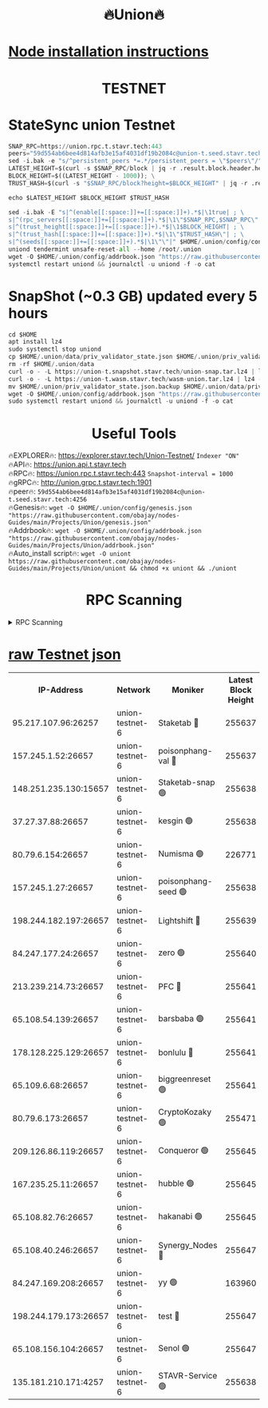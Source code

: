 <h1 align="center"> 🔥Union🔥</h1>

[Node installation instructions](https://github.com/obajay/nodes-Guides/tree/main/Projects/Union)
=

<h1 align="center"> TESTNET</h1>

# StateSync union Testnet
```python
SNAP_RPC=https://union.rpc.t.stavr.tech:443
peers="59d554ab6bee4d814afb3e15af4031df19b2084c@union-t.seed.stavr.tech:4256"
sed -i.bak -e "s/^persistent_peers *=.*/persistent_peers = \"$peers\"/" $HOME/.union/config/config.toml
LATEST_HEIGHT=$(curl -s $SNAP_RPC/block | jq -r .result.block.header.height); \
BLOCK_HEIGHT=$((LATEST_HEIGHT - 1000)); \
TRUST_HASH=$(curl -s "$SNAP_RPC/block?height=$BLOCK_HEIGHT" | jq -r .result.block_id.hash)

echo $LATEST_HEIGHT $BLOCK_HEIGHT $TRUST_HASH

sed -i.bak -E "s|^(enable[[:space:]]+=[[:space:]]+).*$|\1true| ; \
s|^(rpc_servers[[:space:]]+=[[:space:]]+).*$|\1\"$SNAP_RPC,$SNAP_RPC\"| ; \
s|^(trust_height[[:space:]]+=[[:space:]]+).*$|\1$BLOCK_HEIGHT| ; \
s|^(trust_hash[[:space:]]+=[[:space:]]+).*$|\1\"$TRUST_HASH\"| ; \
s|^(seeds[[:space:]]+=[[:space:]]+).*$|\1\"\"|" $HOME/.union/config/config.toml
uniond tendermint unsafe-reset-all --home /root/.union
wget -O $HOME/.union/config/addrbook.json "https://raw.githubusercontent.com/obajay/nodes-Guides/main/Projects/Union/addrbook.json"
systemctl restart uniond && journalctl -u uniond -f -o cat
```
# SnapShot (~0.3 GB) updated every 5 hours
```python
cd $HOME
apt install lz4
sudo systemctl stop uniond
cp $HOME/.union/data/priv_validator_state.json $HOME/.union/priv_validator_state.json.backup
rm -rf $HOME/.union/data
curl -o - -L https://union-t.snapshot.stavr.tech/union-snap.tar.lz4 | lz4 -c -d - | tar -x -C $HOME/.union --strip-components 2
curl -o - -L https://union-t.wasm.stavr.tech/wasm-union.tar.lz4 | lz4 -c -d - | tar -x -C $HOME/.union --strip-components 2
mv $HOME/.union/priv_validator_state.json.backup $HOME/.union/data/priv_validator_state.json
wget -O $HOME/.union/config/addrbook.json "https://raw.githubusercontent.com/obajay/nodes-Guides/main/Projects/Union/addrbook.json"
sudo systemctl restart uniond && journalctl -u uniond -f -o cat
```
 <h1 align="center"> Useful Tools</h1>
 
🔥EXPLORER🔥: https://explorer.stavr.tech/Union-Testnet/        `Indexer "ON"` \
🔥API🔥:      https://union.api.t.stavr.tech \
🔥RPC🔥:      https://union.rpc.t.stavr.tech:443              `Snapshot-interval = 1000` \
🔥gRPC🔥:     http://union.grpc.t.stavr.tech:1901 \
🔥peer🔥:     `59d554ab6bee4d814afb3e15af4031df19b2084c@union-t.seed.stavr.tech:4256` \
🔥Genesis🔥:     `wget -O $HOME/.union/config/genesis.json "https://raw.githubusercontent.com/obajay/nodes-Guides/main/Projects/Union/genesis.json"` \
🔥Addrbook🔥: ```wget -O $HOME/.union/config/addrbook.json "https://raw.githubusercontent.com/obajay/nodes-Guides/main/Projects/Union/addrbook.json"``` \
🔥Auto_install script🔥:  `wget -O uniont https://raw.githubusercontent.com/obajay/nodes-Guides/main/Projects/Union/uniont && chmod +x uniont && ./uniont`

<h1 align="center"> RPC Scanning</h1>

<details>
<summary>RPC Scanning</summary>

<h2 align="center"> We scan nodes in real time every 4 hours. And we provide the final result of RPC endpoints.
We cannot influence the operation of these nodes in any way. </h2>


```python
If Voting Power is higher than 0 --> then the Node is a validator of the network and may be subject to attack and be a potential threat to the chain.
```
```python
We marked such validators with a red symbol
```

</details>

[raw Testnet json](https://rpc-check.uniont.stavr.tech/uniont/rpc-uniont-result.json)
=



<table><tr><th>IP-Address</th><th>Network</th><th>Moniker</th><th>Latest Block Height</th><th>Earliest Block Height</th><th>Catching Up</th><th>Tx Index</th><th>Voting Power</th><th>Scan Time</th></tr><tr><td>95.217.107.96:26257</td><td>union-testnet-6</td><td>Staketab 🔴</td><td>255637</td><td>1</td><td>False</td><td>on</td><td>1000002</td><td>2024-03-01T11:57:33.440982295UTC</td></tr><tr><td>157.245.1.52:26657</td><td>union-testnet-6</td><td>poisonphang-val 🔴</td><td>255637</td><td>1</td><td>False</td><td>on</td><td>1000000</td><td>2024-03-01T11:57:34.035779620UTC</td></tr><tr><td>148.251.235.130:15657</td><td>union-testnet-6</td><td>Staketab-snap 🟢</td><td>255638</td><td>1</td><td>False</td><td>on</td><td>0</td><td>2024-03-01T11:57:34.573560999UTC</td></tr><tr><td>37.27.37.88:26657</td><td>union-testnet-6</td><td>kesgin 🟢</td><td>255638</td><td>1</td><td>False</td><td>on</td><td>0</td><td>2024-03-01T11:57:34.899505500UTC</td></tr><tr><td>80.79.6.154:26657</td><td>union-testnet-6</td><td>Numisma 🟢</td><td>226771</td><td>1</td><td>False</td><td>on</td><td>0</td><td>2024-03-01T11:57:39.403763580UTC</td></tr><tr><td>157.245.1.27:26657</td><td>union-testnet-6</td><td>poisonphang-seed 🟢</td><td>255638</td><td>1</td><td>False</td><td>on</td><td>0</td><td>2024-03-01T11:57:40.060317992UTC</td></tr><tr><td>198.244.182.197:26657</td><td>union-testnet-6</td><td>Lightshift 🔴</td><td>255639</td><td>1</td><td>False</td><td>on</td><td>1000000</td><td>2024-03-01T11:57:42.423889384UTC</td></tr><tr><td>84.247.177.24:26657</td><td>union-testnet-6</td><td>zero 🟢</td><td>255640</td><td>1</td><td>False</td><td>on</td><td>0</td><td>2024-03-01T11:57:51.038389494UTC</td></tr><tr><td>213.239.214.73:26657</td><td>union-testnet-6</td><td>PFC 🔴</td><td>255641</td><td>1</td><td>False</td><td>on</td><td>1000001</td><td>2024-03-01T11:57:55.384968429UTC</td></tr><tr><td>65.108.54.139:26657</td><td>union-testnet-6</td><td>barsbaba 🟢</td><td>255641</td><td>1</td><td>False</td><td>on</td><td>0</td><td>2024-03-01T11:57:55.701665820UTC</td></tr><tr><td>178.128.225.129:26657</td><td>union-testnet-6</td><td>bonlulu 🔴</td><td>255641</td><td>1</td><td>False</td><td>on</td><td>1000000</td><td>2024-03-01T11:57:56.382998664UTC</td></tr><tr><td>65.109.6.68:26657</td><td>union-testnet-6</td><td>biggreenreset 🟢</td><td>255641</td><td>1</td><td>False</td><td>on</td><td>0</td><td>2024-03-01T11:57:56.695849573UTC</td></tr><tr><td>80.79.6.173:26657</td><td>union-testnet-6</td><td>CryptoKozaky 🟢</td><td>255471</td><td>1</td><td>False</td><td>on</td><td>0</td><td>2024-03-01T11:57:59.141151867UTC</td></tr><tr><td>209.126.86.119:26657</td><td>union-testnet-6</td><td>Conqueror 🟢</td><td>255645</td><td>1</td><td>False</td><td>on</td><td>0</td><td>2024-03-01T11:58:18.203309634UTC</td></tr><tr><td>167.235.25.11:26657</td><td>union-testnet-6</td><td>hubble 🟢</td><td>255645</td><td>1</td><td>False</td><td>on</td><td>0</td><td>2024-03-01T11:58:22.491833376UTC</td></tr><tr><td>65.108.82.76:26657</td><td>union-testnet-6</td><td>hakanabi 🟢</td><td>255645</td><td>1</td><td>False</td><td>on</td><td>0</td><td>2024-03-01T11:58:22.831489008UTC</td></tr><tr><td>65.108.40.246:26657</td><td>union-testnet-6</td><td>Synergy_Nodes 🔴</td><td>255647</td><td>1</td><td>False</td><td>on</td><td>1000001</td><td>2024-03-01T11:58:29.270323994UTC</td></tr><tr><td>84.247.169.208:26657</td><td>union-testnet-6</td><td>yy 🟢</td><td>163960</td><td>1</td><td>False</td><td>on</td><td>0</td><td>2024-03-01T11:58:29.732784112UTC</td></tr><tr><td>198.244.179.173:26657</td><td>union-testnet-6</td><td>test 🔴</td><td>255647</td><td>1</td><td>False</td><td>on</td><td>1</td><td>2024-03-01T11:58:32.055159277UTC</td></tr><tr><td>65.108.156.104:26657</td><td>union-testnet-6</td><td>Senol 🟢</td><td>255647</td><td>1</td><td>False</td><td>on</td><td>0</td><td>2024-03-01T11:58:32.367566599UTC</td></tr><tr><td>135.181.210.171:4257</td><td>union-testnet-6</td><td>STAVR-Service 🟢</td><td>255638</td><td>252001</td><td>False</td><td>on</td><td>0</td><td>2024-03-01T11:57:34.344114622UTC</td></tr></table>

